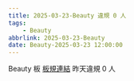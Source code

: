 ```yaml
---
title: 2025-03-23-Beauty 違規 0 人
tags:
    - Beauty
abbrlink: 2025-03-23-Beauty
date: Beauty-2025-03-23 12:00:00
---
```

Beauty 板 [板規連結](https://www.ptt.cc/bbs/Beauty/M.1630069980.A.84B.html)
昨天違規 0 人
